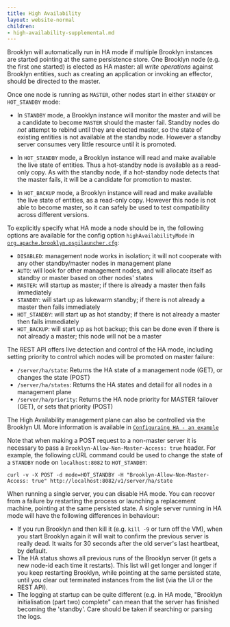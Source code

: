 ```yaml
---
title: High Availability
layout: website-normal
children:
- high-availability-supplemental.md
---
```


Brooklyn will automatically run in HA mode if multiple Brooklyn instances are started
pointing at the same persistence store.  One Brooklyn node (e.g. the first one started)
is elected as HA master:  all *write operations* against Brooklyn entities, such as creating
an application or invoking an effector, should be directed to the master.

Once one node is running as `MASTER`, other nodes start in either `STANDBY` or `HOT_STANDBY` mode:

* In `STANDBY` mode, a Brooklyn instance will monitor the master and will be a candidate
  to become `MASTER` should the master fail. Standby nodes do *not* attempt to rebind
  until they are elected master, so the state of existing entities is not available at
  the standby node.  However a standby server consumes very little resource until it is
  promoted.
  
* In `HOT_STANDBY` mode, a Brooklyn instance will read and make available the live state of
  entities.  Thus a hot-standby node is available as a read-only copy.
  As with the standby node, if a hot-standby node detects that the master fails,
  it will be a candidate for promotion to master.

* In `HOT_BACKUP` mode, a Brooklyn instance will read and make available the live state of
  entities, as a read-only copy. However this node is not able to become master,
  so it can safely be used to test compatibility across different versions.

To explicitly specify what HA mode a node should be in, the following options are available
for the config option `highAvailabilityMode` in [`org.apache.brooklyn.osgilauncher.cfg`](/guide/ops/paths.md):

* `DISABLED`: management node works in isolation; it will not cooperate with any other standby/master nodes in management plane
* `AUTO`: will look for other management nodes, and will allocate itself as standby or master based on other nodes' states
* `MASTER`: will startup as master; if there is already a master then fails immediately
* `STANDBY`: will start up as lukewarm standby; if there is not already a master then fails immediately
* `HOT_STANDBY`: will start up as hot standby; if there is not already a master then fails immediately
* `HOT_BACKUP`: will start up as hot backup; this can be done even if there is not already a master; this node will not be a master 

The REST API offers live detection and control of the HA mode,
including setting priority to control which nodes will be promoted on master failure:

* `/server/ha/state`: Returns the HA state of a management node (GET),
  or changes the state (POST)
* `/server/ha/states`: Returns the HA states and detail for all nodes in a management plane
* `/server/ha/priority`: Returns the HA node priority for MASTER failover (GET),
  or sets that priority (POST)
  
The High Availability management plane can also be controlled via the Brooklyn UI. More information is available in [`Configuraing HA - an example`](/guide/ops/high-availability/high-availability-supplemental.md)

Note that when making a POST request to a non-master server it is necessary to pass a `Brooklyn-Allow-Non-Master-Access: true` header.
For example, the following cURL command could be used to change the state of a `STANDBY` node on `localhost:8082` to `HOT_STANDBY`:

    curl -v -X POST -d mode=HOT_STANDBY -H "Brooklyn-Allow-Non-Master-Access: true" http://localhost:8082/v1/server/ha/state

When running a single server, you can disable HA mode. You can recover from a failure
by restarting the process or launching a replacement machine, pointing at the same 
persisted state. A single server running in HA mode will have the following differences
in behaviour:

* If you run Brooklyn and then kill it (e.g. `kill -9` or turn off the
  VM), when you start Brooklyn again it will wait to confirm the previous
  server is really dead. It waits for 30 seconds after the old server's last
  heartbeat, by default.
* The HA status shows all previous runs of the Brooklyn server (it gets
  a new node-id each time it restarts). This list will get longer and
  longer if you keep restarting Brooklyn, while pointing at the same persisted
  state, until you clear out terminated instances from the list (via the
  UI or the REST API).
* The logging at startup can be quite different (e.g. in HA mode, "Brooklyn
  initialisation (part two) complete" can mean that the server has finished
  becoming the 'standby'. Care should be taken if searching or parsing the logs.

